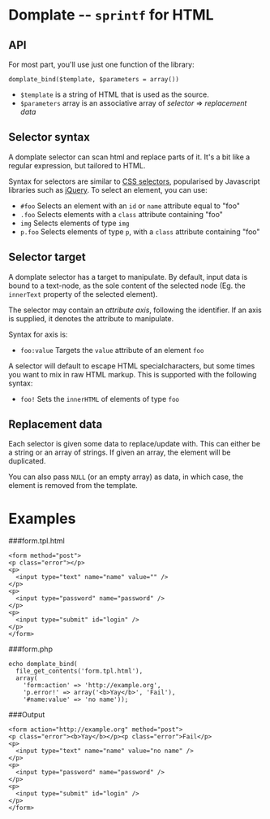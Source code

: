 Domplate -- `sprintf` for HTML
===

API
---

For most part, you'll use just one function of the library:

    domplate_bind($template, $parameters = array())

* `$template` is a string of HTML that is used as the source.
* `$parameters` array is an associative array of *selector* => *replacement data*

Selector syntax
---

A domplate selector can scan html and replace parts of it. It's a bit like a regular expression, but tailored to HTML.

Syntax for selectors are similar to [CSS selectors](http://www.w3.org/TR/CSS2/selector.html), popularised by Javascript libraries such as [jQuery](http://jquery.com/). To select an element, you can use:

* `#foo`    Selects an element with an `id` or `name` attribute equal to "foo"
* `.foo`    Selects elements with a `class` attribute containing "foo"
* `img`     Selects elements of type `img`
* `p.foo`   Selects elements of type `p`, with a `class` attribute containing "foo"

Selector target
---

A domplate selector has a target to manipulate. By default, input data is bound to a text-node, as the sole content of the selected node (Eg. the `innerText` property of the selected element).

The selector may contain an *attribute axis*, following the identifier. If an axis is supplied, it denotes the attribute to manipulate.

Syntax for axis is:

* `foo:value`    Targets the `value` attribute of an element `foo`

A selector will default to escape HTML specialcharacters, but some times you want to mix in raw HTML markup. This is supported with the following syntax:

* `foo!`    Sets the `innerHTML` of elements of type `foo`

Replacement data
---

Each selector is given some data to replace/update with. This can either be a string or an array of strings. If given an array, the element will be duplicated.

You can also pass `NULL` (or an empty array) as data, in which case, the element is removed from the template.

Examples
===

###form.tpl.html

    <form method="post">
    <p class="error"></p>
    <p>
      <input type="text" name="name" value="" />
    </p>
    <p>
      <input type="password" name="password" />
    </p>
    <p>
      <input type="submit" id="login" />
    </p>
    </form>

###form.php

    echo domplate_bind(
      file_get_contents('form.tpl.html'),
      array(
        'form:action' => 'http://example.org',
        'p.error!' => array('<b>Yay</b>', 'Fail'),
        '#name:value' => 'no name'));

###Output

    <form action="http://example.org" method="post">
    <p class="error"><b>Yay</b></p><p class="error">Fail</p>
    <p>
      <input type="text" name="name" value="no name" />
    </p>
    <p>
      <input type="password" name="password" />
    </p>
    <p>
      <input type="submit" id="login" />
    </p>
    </form>